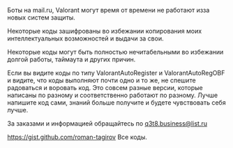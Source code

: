 Боты на mail.ru, Valorant могут время от времени не работают изза новых систем защиты.       

Некоторые коды зашифрованы во избежании копирования моих интеллектуальных возможностей и выдачи за свои.

Некоторые коды могут быть полностью нечитабельными во избежании долгой работы, таймаута и других причин.

Если вы видите коды по типу ValorantAutoRegister и ValorantAutoRegOBF и видите, что коды выполняют почти одно и то же, не спешите радоваться и воровать код. 
Это совсем разные версии, которые написаны по разному и соответственно работают по разному.
Лучше напишите код сами, знаний больше получите и будете чувствовать себя лучше.

За заказами и информацией обращайтесь по q3t8.business@list.ru

https://gist.github.com/roman-tagirov
Все коды.
